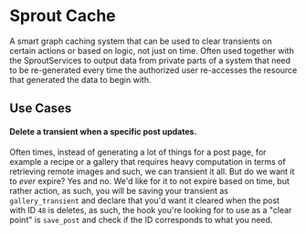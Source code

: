 # Sprout Cache
A smart graph caching system that can be used to clear transients on certain actions or based on logic, not just on time. Often used together with the SproutServices to output data from private parts of a system that need to be re-generated every time the authorized user re-accesses the resource that generated the data to begin with.

## Use Cases
#### Delete a transient when a specific post updates.
Often times, instead of generating a lot of things for a post page, for example a recipe or a gallery that requires heavy computation in terms of retrieving remote images and such, we can transient it all. But do we want it to *ever* expire? Yes and no. We'd like for it to not expire based on time, but rather action, as such, you will be saving your transient as `gallery_transient` and declare that you'd want it cleared when the post with ID `48` is deletes, as such, the hook you're looking for to use as a "clear point" is `save_post` and check if the ID corresponds to what you need.
